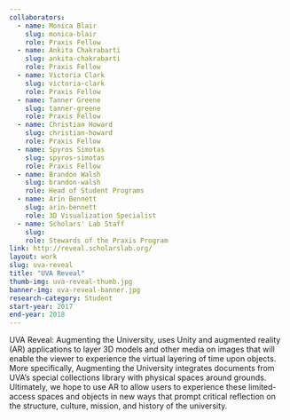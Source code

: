 ```yaml
---
collaborators:
  - name: Monica Blair
    slug: monica-blair
    role: Praxis Fellow
  - name: Ankita Chakrabarti
    slug: ankita-chakrabarti
    role: Praxis Fellow
  - name: Victoria Clark
    slug: victoria-clark
    role: Praxis Fellow
  - name: Tanner Greene
    slug: tanner-greene
    role: Praxis Fellow
  - name: Christian Howard
    slug: christian-howard
    role: Praxis Fellow
  - name: Spyros Simotas
    slug: spyros-simotas
    role: Praxis Fellow
  - name: Brandon Walsh
    slug: brandon-walsh
    role: Head of Student Programs
  - name: Arin Bennett
    slug: arin-bennett
    role: 3D Visualization Specialist
  - name: Scholars' Lab Staff
    slug:
    role: Stewards of the Praxis Program
link: http://reveal.scholarslab.org/
layout: work
slug: uva-reveal
title: "UVA Reveal"
thumb-img: uva-reveal-thumb.jpg
banner-img: uva-reveal-banner.jpg
research-category: Student
start-year: 2017
end-year: 2018
---
```


UVA Reveal: Augmenting the University, uses Unity and augmented reality (AR) applications to layer 3D models and other media on images that will enable the viewer to experience the virtual layering of time upon objects. More specifically, Augmenting the University integrates documents from UVA’s special collections library with physical spaces around grounds. Ultimately, we hope to use AR to allow users to experience these limited-access spaces and objects in new ways that prompt critical reflection on the structure, culture, mission, and history of the university.
